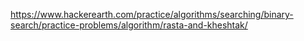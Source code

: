 https://www.hackerearth.com/practice/algorithms/searching/binary-search/practice-problems/algorithm/rasta-and-kheshtak/
